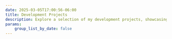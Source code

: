 ```yaml
---
date: 2025-03-05T17:00:56-06:00
title: Development Projects
description: Explore a selection of my development projects, showcasing my work in problem-solving, automation, and system integration across various domains.
params:
    group_list_by_date: false
---
```

